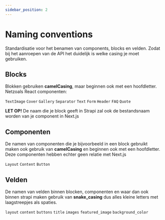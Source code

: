 ```yaml
---
sidebar_position: 2
---
```


# Naming conventions

Standardisatie voor het benamen van components, blocks en velden. Zodat bij het aanroepen van de API het duidelijk is welke casing je moet gebruiken.

## Blocks

Blokken gebruiken **camelCasing**, maar beginnen ook met een hoofdletter. Netzoals React componenten:

```TextImage``` ```Cover``` ```Gallery``` ```Separator``` ```Text``` ```Form``` ```Header``` ```FAQ``` ```Quote```

**LET OP!** De naam die je block geeft in Strapi zal ook de bestandsnaam worden van je component in Next.js

## Componenten

De namen van componenten die je bijvoorbeeld in een block gebruikt maken ook gebruik van **camelCasing** en beginnen ook met een hoofdletter. Deze componenten hebben echter geen relatie met Next.js

```Layout``` ```Content``` ```Button```

## Velden

De namen van velden binnen blocken, componenten en waar dan ook binnen strapi maken gebruik van **snake_casing** dus alles kleine letters met laagstreepjes als spaties.

```layout``` ```content``` ```buttons``` ```title``` ```images``` ```featured_image```  ```background_color```
